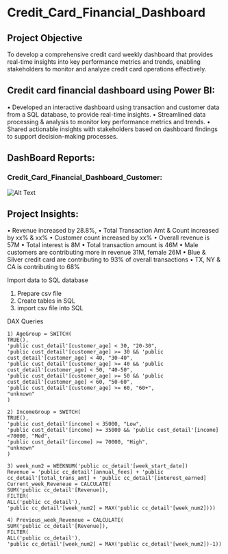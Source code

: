 # **Credit_Card_Financial_Dashboard**

## **Project Objective**
To develop a comprehensive credit card weekly dashboard that provides real-time insights into key performance metrics and trends, 
enabling stakeholders to monitor and analyze credit card operations effectively.

## **Credit card financial dashboard using Power BI:**
• Developed an interactive dashboard using transaction and customer data from a SQL database, to provide real-time insights.
• Streamlined data processing & analysis to monitor key performance metrics and trends.
• Shared actionable insights with stakeholders based on dashboard findings to support decision-making processes.

## **DashBoard Reports:**
### Credit_Card_Financial_Dashboard_Customer:
![Alt Text](https://github.com/abhaynadiger/Bi_Report_Dashboard/Credit_Card_Financial_Dashboard_Customer.png)

## **Project Insights:**
• Revenue increased by 28.8%,
• Total Transaction Amt & Count increased by xx% & xx%
• Customer count increased by xx%
• Overall revenue is 57M
• Total interest is 8M
• Total transaction amount is 46M
• Male customers are contributing more in revenue 31M, female 26M
• Blue & Silver credit card are contributing to 93% of overall transactions
• TX, NY & CA is contributing to 68%

Import data to SQL database
1. Prepare csv file
2. Create tables in SQL
3. import csv file into SQL

DAX Queries
```
1) AgeGroup = SWITCH(
TRUE(),
'public cust_detail'[customer_age] < 30, "20-30",
'public cust_detail'[customer_age] >= 30 && 'public cust_detail'[customer_age] < 40, "30-40",
'public cust_detail'[customer_age] >= 40 && 'public cust_detail'[customer_age] < 50, "40-50",
'public cust_detail'[customer_age] >= 50 && 'public cust_detail'[customer_age] < 60, "50-60",
'public cust_detail'[customer_age] >= 60, "60+",
"unknown"
)

2) IncomeGroup = SWITCH(
TRUE(),
'public cust_detail'[income] < 35000, "Low",
'public cust_detail'[income] >= 35000 && 'public cust_detail'[income] <70000, "Med",
'public cust_detail'[income] >= 70000, "High",
"unknown"
)

3) week_num2 = WEEKNUM('public cc_detail'[week_start_date])
Revenue = 'public cc_detail'[annual_fees] + 'public cc_detail'[total_trans_amt] + 'public cc_detail'[interest_earned]
Current_week_Reveneue = CALCULATE(
SUM('public cc_detail'[Revenue]),
FILTER(
ALL('public cc_detail'),
'public cc_detail'[week_num2] = MAX('public cc_detail'[week_num2])))

4) Previous_week_Reveneue = CALCULATE(
SUM('public cc_detail'[Revenue]),
FILTER(
ALL('public cc_detail'),
'public cc_detail'[week_num2] = MAX('public cc_detail'[week_num2])-1))
```
